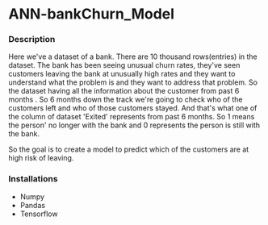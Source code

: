 # ANN-bankChurn_Model  

### Description  

Here we've a dataset of a bank. There are 10 thousand rows(entries) in the dataset. The bank has been seeing unusual churn rates, they've seen customers leaving the bank at unusually high rates and they want to understand what the problem is and they want to address that problem. So the dataset having all the information about the customer from past 6 months . So 6 months down the track we're going to check who of the customers left and who of those customers stayed. And that's what one of the column of dataset 'Exited' represents from past 6 months. So 1 means the person' no longer with the bank and 0 represents the person is still with the bank.  


So the goal is to create a model to predict which of the customers are at high risk of leaving.  

### Installations  
* Numpy   
* Pandas    
* Tensorflow   






